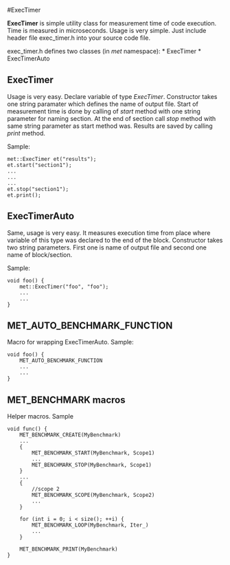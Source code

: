 #ExecTimer

**ExecTimer** is simple utility class for measurement time of code execution. Time is measured in microseconds.
Usage is very simple. Just include header file exec_timer.h into your source code file.

exec_timer.h defines two classes (in *met* namespace):
    * ExecTimer
    * ExecTimerAuto

## ExecTimer
Usage is very easy. Declare variable of type *ExecTimer*. Constructor takes one string paramater which defines the name of
output file. Start of measurement time is done by calling of *start* method with one string parameter for naming section.
At the end of section call *stop* method with same string parameter as start method was.
Results are saved by calling *print* method.

Sample:
```
met::ExecTimer et("results");
et.start("section1");
...
...
...
et.stop("section1");
et.print();
```

## ExecTimerAuto
Same, usage is very easy. It measures execution time from place where variable of this type was declared to the end of the block.
Constructor takes two string parameters. First one is name of output file and second one name of block/section.

Sample:
```
void foo() {
    met::ExecTimer("foo", "foo");
    ...
    ...
}
```

## MET_AUTO_BENCHMARK_FUNCTION
Macro for wrapping ExecTimerAuto.
Sample:
```
void foo() {
    MET_AUTO_BENCHMARK_FUNCTION
    ...
    ...
}
```

## MET_BENCHMARK macros
Helper macros.
Sample
```
void func() {
    MET_BENCHMARK_CREATE(MyBenchmark)
    ...
    {
        MET_BENCHMARK_START(MyBenchmark, Scope1)
        ...
        MET_BENCHMARK_STOP(MyBenchmark, Scope1)
    }
    ...
    {
        //scope 2
        MET_BENCHMARK_SCOPE(MyBenchmark, Scope2)
        ...
    }

    for (int i = 0; i < size(); ++i) {
        MET_BENCHMARK_LOOP(MyBenchmark, Iter_)
        ...
    }

    MET_BENCHMARK_PRINT(MyBenchmark)
}
```
